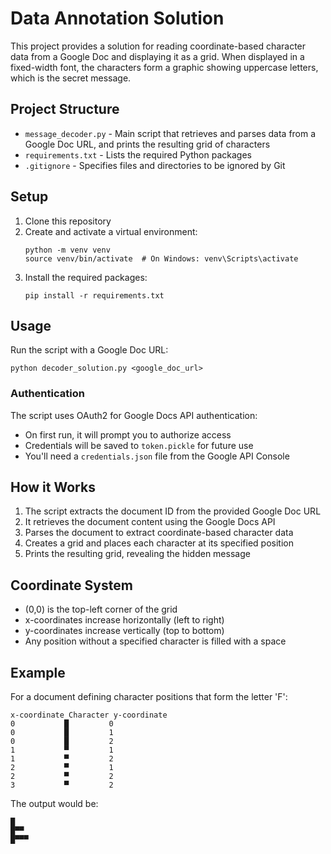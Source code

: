 # Data Annotation Solution

This project provides a solution for reading coordinate-based character data from a Google Doc and displaying it as a grid. When displayed in a fixed-width font, the characters form a graphic showing uppercase letters, which is the secret message.

## Project Structure

- `message_decoder.py` - Main script that retrieves and parses data from a Google Doc URL, and prints the resulting grid of characters
- `requirements.txt` - Lists the required Python packages
- `.gitignore` - Specifies files and directories to be ignored by Git

## Setup

1. Clone this repository
2. Create and activate a virtual environment:
   ```
   python -m venv venv
   source venv/bin/activate  # On Windows: venv\Scripts\activate
   ```
3. Install the required packages:
   ```
   pip install -r requirements.txt
   ```

## Usage

Run the script with a Google Doc URL:

```
python decoder_solution.py <google_doc_url>
```

### Authentication

The script uses OAuth2 for Google Docs API authentication:
- On first run, it will prompt you to authorize access
- Credentials will be saved to `token.pickle` for future use
- You'll need a `credentials.json` file from the Google API Console

## How it Works

1. The script extracts the document ID from the provided Google Doc URL
2. It retrieves the document content using the Google Docs API
3. Parses the document to extract coordinate-based character data
4. Creates a grid and places each character at its specified position
5. Prints the resulting grid, revealing the hidden message

## Coordinate System

- (0,0) is the top-left corner of the grid
- x-coordinates increase horizontally (left to right)
- y-coordinates increase vertically (top to bottom)
- Any position without a specified character is filled with a space

## Example

For a document defining character positions that form the letter 'F':
```
x-coordinate Character y-coordinate
0           █         0
0           █         1
0           █         2
1           ▀         1
1           ▀         2
2           ▀         1
2           ▀         2
3           ▀         2
```

The output would be:
```
█   
█▀▀ 
█▀▀▀
``` 
